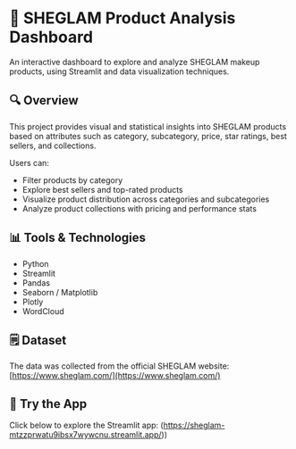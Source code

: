 # 💄 SHEGLAM Product Analysis Dashboard

An interactive dashboard to explore and analyze SHEGLAM makeup products, using Streamlit and data visualization techniques.

## 🔍 Overview

This project provides visual and statistical insights into SHEGLAM products based on attributes such as category, subcategory, price, star ratings, best sellers, and collections.

Users can:
- Filter products by category
- Explore best sellers and top-rated products
- Visualize product distribution across categories and subcategories
- Analyze product collections with pricing and performance stats

## 📊 Tools & Technologies
- Python
- Streamlit
- Pandas
- Seaborn / Matplotlib
- Plotly
- WordCloud

## 🗒 Dataset
The data was collected from the official SHEGLAM website:
[https://www.sheglam.com/](https://www.sheglam.com/)

## 🚀 Try the App
Click below to explore the Streamlit app:
(https://sheglam-mtzzprwatu9ibsx7wywcnu.streamlit.app/))
